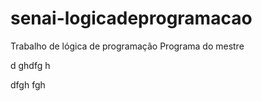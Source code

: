 # senai-logicadeprogramacao
Trabalho de lógica de programação
Programa do mestre

d
ghdfg
h

dfgh
fgh

